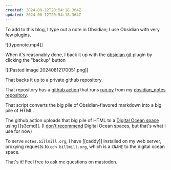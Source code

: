 ```yaml
---
created: 2024-08-12T20:54:18.364Z
updated: 2024-08-12T20:54:18.364Z
---
```

To add to this blog, I type out a note in Obsidian; I use Obsidian with very few plugins.

![[typenote.mp4]]

When it's reasonably done, I back it up with the [obsidian git](https://github.com/Vinzent03/obsidian-git) plugin by clicking the "backup" button

![[Pasted image 20240812170051.png]]

That backs it up to a private github repository.

That repository has a [github action](https://gist.github.com/llimllib/19bbe748d13da49233d501da04e63fb8) that runs [run.py](https://github.com/llimllib/obsidian_notes/blob/d745eae34ac9f261baa7dbba093240b73a71945c/run.py) from my [obsidian_notes repository](https://github.com/llimllib/obsidian_notes).

That script converts the big pile of Obsidian-flavored markdown into a big pile of HTML.

The github action uploads that big pile of HTML to a [Digital Ocean space](https://www.digitalocean.com/products/spaces) using [[s3cmd]]. (I [don't recommend](https://hachyderm.io/@llimllib/112759682584953702) Digital Ocean spaces, but that's what I use for now)

To serve `notes.billmill.org`, I have [[caddy]] installed on my web server, proxying requests to `cdn.billmill.org`, which is a `CNAME` to the digital ocean space.

That's it! Feel free to ask me questions on mastodon.


